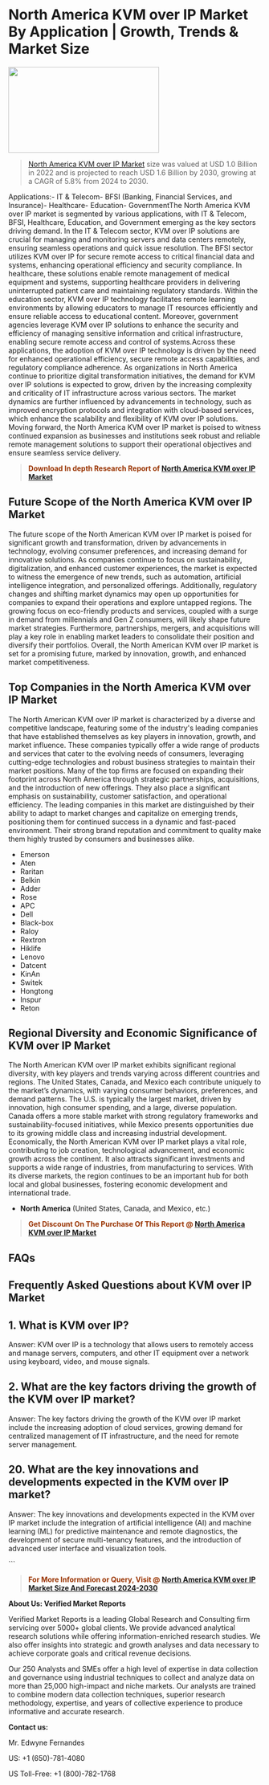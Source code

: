 <p><h1>North America KVM over IP Market By Application | Growth, Trends & Market Size</h1><p><img class="aligncenter size-medium wp-image-105565" src="https://ffe5etoiles.com/wp-content/uploads/2025/01/MST7-300x171.png" alt="" width="300" height="171" /></p><blockquote><p><a href="https://www.verifiedmarketreports.com/download-sample/?rid=139395&utm_source=Github-NA&utm_medium=378" target="_blank">North America KVM over IP Market</a> size was valued at USD 1.0 Billion in 2022 and is projected to reach USD 1.6 Billion by 2030, growing at a CAGR of 5.8% from 2024 to 2030.</p></blockquote>Applications:- IT & Telecom- BFSI (Banking, Financial Services, and Insurance)- Healthcare- Education- GovernmentThe North America KVM over IP market is segmented by various applications, with IT & Telecom, BFSI, Healthcare, Education, and Government emerging as the key sectors driving demand. In the IT & Telecom sector, KVM over IP solutions are crucial for managing and monitoring servers and data centers remotely, ensuring seamless operations and quick issue resolution. The BFSI sector utilizes KVM over IP for secure remote access to critical financial data and systems, enhancing operational efficiency and security compliance. In healthcare, these solutions enable remote management of medical equipment and systems, supporting healthcare providers in delivering uninterrupted patient care and maintaining regulatory standards. Within the education sector, KVM over IP technology facilitates remote learning environments by allowing educators to manage IT resources efficiently and ensure reliable access to educational content. Moreover, government agencies leverage KVM over IP solutions to enhance the security and efficiency of managing sensitive information and critical infrastructure, enabling secure remote access and control of systems.Across these applications, the adoption of KVM over IP technology is driven by the need for enhanced operational efficiency, secure remote access capabilities, and regulatory compliance adherence. As organizations in North America continue to prioritize digital transformation initiatives, the demand for KVM over IP solutions is expected to grow, driven by the increasing complexity and criticality of IT infrastructure across various sectors. The market dynamics are further influenced by advancements in technology, such as improved encryption protocols and integration with cloud-based services, which enhance the scalability and flexibility of KVM over IP solutions. Moving forward, the North America KVM over IP market is poised to witness continued expansion as businesses and institutions seek robust and reliable remote management solutions to support their operational objectives and ensure seamless service delivery.</p><blockquote><p><span style="color: #993300;"><strong>Download In depth Research Report of <a href="https://www.verifiedmarketreports.com/download-sample/?rid=139395&utm_source=Github-NA&utm_medium=378">North America KVM over IP Market</a></strong></span></p></blockquote><h2>Future Scope of the North America KVM over IP Market</h2><p>The future scope of the North American KVM over IP market is poised for significant growth and transformation, driven by advancements in technology, evolving consumer preferences, and increasing demand for innovative solutions. As companies continue to focus on sustainability, digitalization, and enhanced customer experiences, the market is expected to witness the emergence of new trends, such as automation, artificial intelligence integration, and personalized offerings. Additionally, regulatory changes and shifting market dynamics may open up opportunities for companies to expand their operations and explore untapped regions. The growing focus on eco-friendly products and services, coupled with a surge in demand from millennials and Gen Z consumers, will likely shape future market strategies. Furthermore, partnerships, mergers, and acquisitions will play a key role in enabling market leaders to consolidate their position and diversify their portfolios. Overall, the North American KVM over IP market is set for a promising future, marked by innovation, growth, and enhanced market competitiveness.</p><h2>Top Companies in the North America KVM over IP Market</h2><p>The North American KVM over IP market is characterized by a diverse and competitive landscape, featuring some of the industry's leading companies that have established themselves as key players in innovation, growth, and market influence. These companies typically offer a wide range of products and services that cater to the evolving needs of consumers, leveraging cutting-edge technologies and robust business strategies to maintain their market positions. Many of the top firms are focused on expanding their footprint across North America through strategic partnerships, acquisitions, and the introduction of new offerings. They also place a significant emphasis on sustainability, customer satisfaction, and operational efficiency. The leading companies in this market are distinguished by their ability to adapt to market changes and capitalize on emerging trends, positioning them for continued success in a dynamic and fast-paced environment. Their strong brand reputation and commitment to quality make them highly trusted by consumers and businesses alike.</p><p><ul><li>Emerson </li><li> Aten </li><li> Raritan </li><li> Belkin </li><li> Adder </li><li> Rose </li><li> APC </li><li> Dell </li><li> Black-box </li><li> Raloy </li><li> Rextron </li><li> Hiklife </li><li> Lenovo </li><li> Datcent </li><li> KinAn </li><li> Switek </li><li> Hongtong </li><li> Inspur </li><li> Reton</li></ul></p><h2>Regional Diversity and Economic Significance of KVM over IP Market</h2><p>The North American KVM over IP market exhibits significant regional diversity, with key players and trends varying across different countries and regions. The United States, Canada, and Mexico each contribute uniquely to the market’s dynamics, with varying consumer behaviors, preferences, and demand patterns. The U.S. is typically the largest market, driven by innovation, high consumer spending, and a large, diverse population. Canada offers a more stable market with strong regulatory frameworks and sustainability-focused initiatives, while Mexico presents opportunities due to its growing middle class and increasing industrial development. Economically, the North American KVM over IP market plays a vital role, contributing to job creation, technological advancement, and economic growth across the continent. It also attracts significant investments and supports a wide range of industries, from manufacturing to services. With its diverse markets, the region continues to be an important hub for both local and global businesses, fostering economic development and international trade.</p><ul> <li><strong>North America</strong> (United States, Canada, and Mexico, etc.)</li></ul><blockquote><p><span style="color: #993300;"><strong>Get Discount On The Purchase Of This Report @ <a href="https://www.verifiedmarketreports.com/ask-for-discount/?rid=139395&utm_source=Github-NA&utm_medium=378">North America KVM over IP Market</a></strong></span></p></blockquote><h2>FAQs</h2><p> <h2>Frequently Asked Questions about KVM over IP Market</h1> <h2>1. What is KVM over IP?</div><div></h2> <p>Answer: KVM over IP is a technology that allows users to remotely access and manage servers, computers, and other IT equipment over a network using keyboard, video, and mouse signals.</p> <h2>2. What are the key factors driving the growth of the KVM over IP market?</div><div></h2> <p>Answer: The key factors driving the growth of the KVM over IP market include the increasing adoption of cloud services, growing demand for centralized management of IT infrastructure, and the need for remote server management.</p> <!-- ... --> <h2>20. What are the key innovations and developments expected in the KVM over IP market?</div><div></h2> <p>Answer: The key innovations and developments expected in the KVM over IP market include the integration of artificial intelligence (AI) and machine learning (ML) for predictive maintenance and remote diagnostics, the development of secure multi-tenancy features, and the introduction of advanced user interface and visualization tools.</p></body></html>```</p><blockquote><p><span style="color: #993300;"><strong>For More Information or Query, Visit @ <a href="https://www.verifiedmarketreports.com/product/global-kvm-over-ip-market-report-2019-competitive-landscape-trends-and-opportunities/">North America KVM over IP Market Size And Forecast 2024-2030</a></strong></span></p></blockquote><p><strong>About Us: Verified Market Reports</strong></p><p>Verified Market Reports is a leading Global Research and Consulting firm servicing over 5000+ global clients. We provide advanced analytical research solutions while offering information-enriched research studies. We also offer insights into strategic and growth analyses and data necessary to achieve corporate goals and critical revenue decisions.</p><p>Our 250 Analysts and SMEs offer a high level of expertise in data collection and governance using industrial techniques to collect and analyze data on more than 25,000 high-impact and niche markets. Our analysts are trained to combine modern data collection techniques, superior research methodology, expertise, and years of collective experience to produce informative and accurate research.</p><p><strong>Contact us:</strong></p><p>Mr. Edwyne Fernandes</p><p>US: +1 (650)-781-4080</p><p>US Toll-Free: +1 (800)-782-1768</p>

